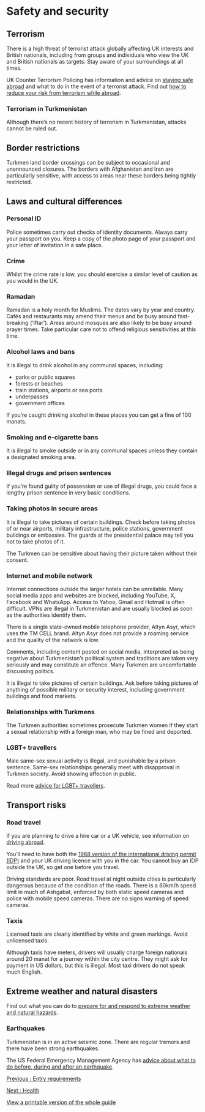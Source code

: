 # Safety and security

## Terrorism

There is a high threat of terrorist attack globally affecting UK interests and British nationals, including from groups and individuals who view the UK and British nationals as targets. Stay aware of your surroundings at all times.

UK Counter Terrorism Policing has information and advice on [staying safe abroad](https://www.counterterrorism.police.uk/safetyadvice/) and what to do in the event of a terrorist attack. Find out [how to reduce your risk from terrorism while abroad](https://www.gov.uk/guidance/reduce-your-risk-from-terrorism-while-abroad).

### Terrorism in Turkmenistan

Although there’s no recent history of terrorism in Turkmenistan, attacks cannot be ruled out.

## Border restrictions

Turkmen land border crossings can be subject to occasional and unannounced closures. The borders with Afghanistan and Iran are particularly sensitive, with access to areas near these borders being tightly restricted.

## Laws and cultural differences

### Personal ID

Police sometimes carry out checks of identity documents. Always carry your passport on you. Keep a copy of the photo page of your passport and your letter of invitation in a safe place.

### Crime

Whilst the crime rate is low, you should exercise a similar level of caution as you would in the UK.

### Ramadan

Ramadan is a holy month for Muslims. The dates vary by year and country. Cafés and restaurants may amend their menus and be busy around fast-breaking (‘Iftar’). Areas around mosques are also likely to be busy around prayer times. Take particular care not to offend religious sensitivities at this time.

### Alcohol laws and bans

It is illegal to drink alcohol in any communal spaces, including:

* parks or public squares
* forests or beaches
* train stations, airports or sea ports
* underpasses
* government offices

If you’re caught drinking alcohol in these places you can get a fine of 100 manats.

### Smoking and e-cigarette bans

It is illegal to smoke outside or in any communal spaces unless they contain a designated smoking area.

### Illegal drugs and prison sentences

If you’re found guilty of possession or use of illegal drugs, you could face a lengthy prison sentence in very basic conditions.

### Taking photos in secure areas

It is illegal to take pictures of certain buildings. Check before taking photos of or near airports, military infrastructure, police stations, government buildings or embassies. The guards at the presidential palace may tell you not to take photos of it.

The Turkmen can be sensitive about having their picture taken without their consent.

### Internet and mobile network

Internet connections outside the larger hotels can be unreliable. Many social media apps and websites are blocked, including YouTube, X, Facebook and WhatsApp. Access to Yahoo, Gmail and Hotmail is often difficult. VPNs are illegal in Turkmenistan and are usually blocked as soon as the authorities identify them.

There is a single state-owned mobile telephone provider, Altyn Asyr, which uses the TM CELL brand. Altyn Asyr does not provide a roaming service and the quality of the network is low.

Comments, including content posted on social media, interpreted as being negative about Turkmenistan’s political system and traditions are taken very seriously and may constitute an offence. Many Turkmen are uncomfortable discussing politics.

It is illegal to take pictures of certain buildings. Ask before taking pictures of anything of possible military or security interest, including government buildings and food markets.

### Relationships with Turkmens

The Turkmen authorities sometimes prosecute Turkmen women if they start a sexual relationship with a foreign man, who may be fined and deported.

### LGBT+ travellers

Male same-sex sexual activity is illegal, and punishable by a prison sentence. Same-sex relationships generally meet with disapproval in Turkmen society. Avoid showing affection in public.

Read more [advice for LGBT+ travellers](https://www.gov.uk/lesbian-gay-bisexual-and-transgender-foreign-travel-advice).

## Transport risks

### Road travel

If you are planning to drive a hire car or a UK vehicle, see information on [driving abroad](https://www.gov.uk/driving-abroad).

You’ll need to have both the [1968 version of the international driving permit (IDP)](https://www.gov.uk/driving-abroad/international-driving-permit) and your UK driving licence with you in the car. You cannot buy an IDP outside the UK, so get one before you travel.

Driving standards are poor. Road travel at night outside cities is particularly dangerous because of the condition of the roads. There is a 60km/h speed limit in much of Ashgabat, enforced by both static speed cameras and police with mobile speed cameras. There are no signs warning of speed cameras.

### Taxis

Licensed taxis are clearly identified by white and green markings. Avoid unlicensed taxis.

Although taxis have meters, drivers will usually charge foreign nationals around 20 manat for a journey within the city centre. They might ask for payment in US dollars, but this is illegal. Most taxi drivers do not speak much English.

## Extreme weather and natural disasters

Find out what you can do to [prepare for and respond to extreme weather and natural hazards](https://www.gov.uk/guidance/tropical-cyclones).

### Earthquakes

Turkmenistan is in an active seismic zone. There are regular tremors and there have been strong earthquakes.

The US Federal Emergency Management Agency has [advice about what to do before, during and after an earthquake](http://www.ready.gov/earthquakes).

[Previous
:
Entry requirements](/foreign-travel-advice/turkmenistan/entry-requirements)

[Next
:
Health](/foreign-travel-advice/turkmenistan/health)

[View a printable version of the whole guide](/foreign-travel-advice/turkmenistan/print)
